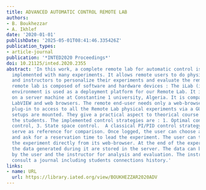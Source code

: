 ```yaml
---
title: ADVANCED AUTOMATIC CONTROL REMOTE LAB
authors:
- B. Boukhezzar
- A. Ikhlef
date: '2020-01-01'
publishDate: '2025-05-01T08:41:46.335426Z'
publication_types:
- article-journal
publication: '*INTED2020 Proceedings*'
doi: 10.21125/inted.2020.2355
abstract: 'In this work, a complete remote lab for automatic control is designed and
  implemented with many experiments. It allows remote users to do physical experiment
  and instructors to personalize their experiments and evaluate the remote students.  The
  remote lab is composed of software and hardware devices : The iLab (internet Laboratory)
  environment is used as a deployment platform for our Remote Lab. It is installed
  on a server machine at Constantine 1 university, Algeria. It is compatible with
  LabVIEW and web browsers. The remote end-user needs only a web-browser and an installed
  plug-in to access to all the Remote Lab physical experiments via a GUI.   Many experimental
  setups are mounted. They give a practical aspect to theorical course followed by
  the students. The implemented control strategies are : 1. Optimal control, 2. Polynomial
  control, 3. State space control.  A classical PI/PID control strategy is added to
  serve as reference for comparison. Once logged, the user can choose an experiment
  and ask for a reservation time to lead the experiment. The user can then launch
  the experiment directly from its web-browser. At the end of the experiment, all
  the data generated during it are stored in the server. The data can be downloaded
  by the user and the instructor for analysis and evaluation. The instructor can also
  consult a journal including students connections history.'
links:
- name: URL
  url: https://library.iated.org/view/BOUKHEZZAR2020ADV
---
```

